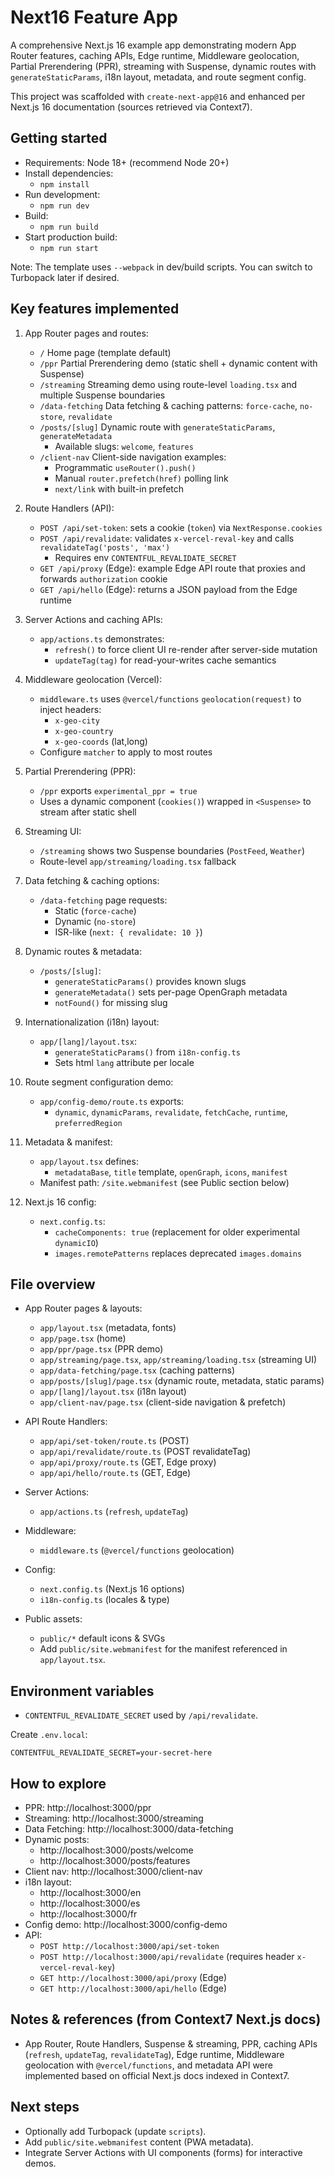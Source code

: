 # Next16 Feature App

A comprehensive Next.js 16 example app demonstrating modern App Router features, caching APIs, Edge runtime, Middleware geolocation, Partial Prerendering (PPR), streaming with Suspense, dynamic routes with `generateStaticParams`, i18n layout, metadata, and route segment config.

This project was scaffolded with `create-next-app@16` and enhanced per Next.js 16 documentation (sources retrieved via Context7).

## Getting started

- Requirements: Node 18+ (recommend Node 20+)
- Install dependencies:
  - `npm install`
- Run development:
  - `npm run dev`
- Build:
  - `npm run build`
- Start production build:
  - `npm run start`

Note: The template uses `--webpack` in dev/build scripts. You can switch to Turbopack later if desired.

## Key features implemented

1. App Router pages and routes:
   - `/` Home page (template default)
   - `/ppr` Partial Prerendering demo (static shell + dynamic content with Suspense)
   - `/streaming` Streaming demo using route-level `loading.tsx` and multiple Suspense boundaries
   - `/data-fetching` Data fetching & caching patterns: `force-cache`, `no-store`, `revalidate`
   - `/posts/[slug]` Dynamic route with `generateStaticParams`, `generateMetadata`
     - Available slugs: `welcome`, `features`
   - `/client-nav` Client-side navigation examples:
     - Programmatic `useRouter().push()`
     - Manual `router.prefetch(href)` polling link
     - `next/link` with built-in prefetch

2. Route Handlers (API):
   - `POST /api/set-token`: sets a cookie (`token`) via `NextResponse.cookies`
   - `POST /api/revalidate`: validates `x-vercel-reval-key` and calls `revalidateTag('posts', 'max')`
     - Requires env `CONTENTFUL_REVALIDATE_SECRET`
   - `GET /api/proxy` (Edge): example Edge API route that proxies and forwards `authorization` cookie
   - `GET /api/hello` (Edge): returns a JSON payload from the Edge runtime

3. Server Actions and caching APIs:
   - `app/actions.ts` demonstrates:
     - `refresh()` to force client UI re-render after server-side mutation
     - `updateTag(tag)` for read-your-writes cache semantics

4. Middleware geolocation (Vercel):
   - `middleware.ts` uses `@vercel/functions` `geolocation(request)` to inject headers:
     - `x-geo-city`
     - `x-geo-country`
     - `x-geo-coords` (lat,long)
   - Configure `matcher` to apply to most routes

5. Partial Prerendering (PPR):
   - `/ppr` exports `experimental_ppr = true`
   - Uses a dynamic component (`cookies()`) wrapped in `<Suspense>` to stream after static shell

6. Streaming UI:
   - `/streaming` shows two Suspense boundaries (`PostFeed`, `Weather`)
   - Route-level `app/streaming/loading.tsx` fallback

7. Data fetching & caching options:
   - `/data-fetching` page requests:
     - Static (`force-cache`)
     - Dynamic (`no-store`)
     - ISR-like (`next: { revalidate: 10 }`)

8. Dynamic routes & metadata:
   - `/posts/[slug]`:
     - `generateStaticParams()` provides known slugs
     - `generateMetadata()` sets per-page OpenGraph metadata
     - `notFound()` for missing slug

9. Internationalization (i18n) layout:
   - `app/[lang]/layout.tsx`:
     - `generateStaticParams()` from `i18n-config.ts`
     - Sets html `lang` attribute per locale

10. Route segment configuration demo:
    - `app/config-demo/route.ts` exports:
      - `dynamic`, `dynamicParams`, `revalidate`, `fetchCache`, `runtime`, `preferredRegion`

11. Metadata & manifest:
    - `app/layout.tsx` defines:
      - `metadataBase`, `title` template, `openGraph`, `icons`, `manifest`
    - Manifest path: `/site.webmanifest` (see Public section below)

12. Next.js 16 config:
    - `next.config.ts`:
      - `cacheComponents: true` (replacement for older experimental `dynamicIO`)
      - `images.remotePatterns` replaces deprecated `images.domains`

## File overview

- App Router pages & layouts:
  - `app/layout.tsx` (metadata, fonts)
  - `app/page.tsx` (home)
  - `app/ppr/page.tsx` (PPR demo)
  - `app/streaming/page.tsx`, `app/streaming/loading.tsx` (streaming UI)
  - `app/data-fetching/page.tsx` (caching patterns)
  - `app/posts/[slug]/page.tsx` (dynamic route, metadata, static params)
  - `app/[lang]/layout.tsx` (i18n layout)
  - `app/client-nav/page.tsx` (client-side navigation & prefetch)

- API Route Handlers:
  - `app/api/set-token/route.ts` (POST)
  - `app/api/revalidate/route.ts` (POST revalidateTag)
  - `app/api/proxy/route.ts` (GET, Edge proxy)
  - `app/api/hello/route.ts` (GET, Edge)

- Server Actions:
  - `app/actions.ts` (`refresh`, `updateTag`)

- Middleware:
  - `middleware.ts` (`@vercel/functions` geolocation)

- Config:
  - `next.config.ts` (Next.js 16 options)
  - `i18n-config.ts` (locales & type)

- Public assets:
  - `public/*` default icons & SVGs
  - Add `public/site.webmanifest` for the manifest referenced in `app/layout.tsx`.

## Environment variables

- `CONTENTFUL_REVALIDATE_SECRET` used by `/api/revalidate`.

Create `.env.local`:
```
CONTENTFUL_REVALIDATE_SECRET=your-secret-here
```

## How to explore

- PPR: http://localhost:3000/ppr
- Streaming: http://localhost:3000/streaming
- Data Fetching: http://localhost:3000/data-fetching
- Dynamic posts: 
  - http://localhost:3000/posts/welcome
  - http://localhost:3000/posts/features
- Client nav: http://localhost:3000/client-nav
- i18n layout:
  - http://localhost:3000/en
  - http://localhost:3000/es
  - http://localhost:3000/fr
- Config demo: http://localhost:3000/config-demo
- API:
  - `POST http://localhost:3000/api/set-token`
  - `POST http://localhost:3000/api/revalidate` (requires header `x-vercel-reval-key`)
  - `GET http://localhost:3000/api/proxy` (Edge)
  - `GET http://localhost:3000/api/hello` (Edge)

## Notes & references (from Context7 Next.js docs)

- App Router, Route Handlers, Suspense & streaming, PPR, caching APIs (`refresh`, `updateTag`, `revalidateTag`), Edge runtime, Middleware geolocation with `@vercel/functions`, and metadata API were implemented based on official Next.js docs indexed in Context7.

## Next steps

- Optionally add Turbopack (update `scripts`).
- Add `public/site.webmanifest` content (PWA metadata).
- Integrate Server Actions with UI components (forms) for interactive demos.

